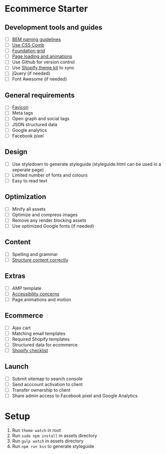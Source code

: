 

# Ecommerce Starter

## Development tools and guides

- [ ]  [BEM naming guidelines](https://www.smashingmagazine.com/2016/06/battling-bem-extended-edition-common-problems-and-how-to-avoid-them/)
- [ ]  [Use CSS Comb](https://gist.githubusercontent.com/thomaskimura/ffd8faba0725433a0b6b0ea9c7b57fe4/raw/cdd603ccb6c22fa690647526e74ea99f761e9437/.csscomb.json)
- [ ]  [Foundation grid](https://foundation.zurb.com/)
- [ ]  [Page loading and animations](http://barbajs.org/)
- [ ]  Use Github for version control
- [ ]  Use [Shopify theme kit](https://shopify.github.io/themekit/) to sync
- [ ]  jQuery (if needed)
- [ ]  Font Awesome (if needed)

## General requirements

- [ ]  [Favicon](https://realfavicongenerator.net/)
- [ ]  Meta tags
- [ ]  Open graph and social tags
- [ ]  JSON structured data
- [ ]  Google analytics
- [ ]  Facebook pixel

## Design

- [ ]  Use styledown to generate styleguide (styleguide.html can be used in a seperate page)
- [ ]  Limited number of fonts and colours
- [ ]  Easy to read text

## Optimization

- [ ]  Minify all assets
- [ ]  Optimize and compress images
- [ ]  Remove any render blocking assets
- [ ]  Use optimized Google fonts (if needed)

## Content

- [ ]  Spelling and grammar
- [ ]  [Structure content correctly](http://blog.teamtreehouse.com/use-html5-sectioning-elements)

## Extras

- [ ]  AMP template
- [ ]  [Accessibility concerns](https://www.ontario.ca/page/how-make-websites-accessible)
- [ ]  Page animations and motion

## Ecommerce

- [ ] Ajax cart
- [ ] Matching email templates
- [ ] Required Shopify templates
- [ ] Structured data for ecommerce
- [ ] [Shopify checklist](https://help.shopify.com/themes/development/theme-store-requirements)

## Launch

- [ ]  Submit sitemap to search console
- [ ]  Send acccount activation to client
- [ ]  Transfer ownership to client
- [ ]  Share admin access to Facebook pixel and Google Analytics

# Setup

1. Run `theme watch` in root
1. Run `sudo npm install` in assets directory
1. Run `gulp watch` in assets directory
1. Run `npm run kss` to generate styleguide
